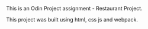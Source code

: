 This is an Odin Project assignment - Restaurant Project.

This project was built using html, css js and webpack.
